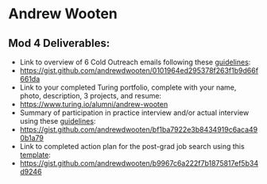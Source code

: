 # Andrew Wooten

## Mod 4 Deliverables:
* Link to overview of 6 Cold Outreach emails following these [guidelines](https://github.com/turingschool/career-development-curriculum/blob/master/module_four/cold_outreach_deliverable_guidelines.md):
 * https://gist.github.com/andrewdwooten/0101964ed295378f263f1b9d66f661da
* Link to your completed Turing portfolio, complete with your name, photo, description, 3 projects, and resume: 
 * https://www.turing.io/alumni/andrew-wooten
* Summary of participation in practice interview and/or actual interview using these [guidelines](https://github.com/turingschool/career-development-curriculum/blob/master/module_four/interview_practice_reflection_guidelines.md):
 * https://gist.github.com/andrewdwooten/bf1ba7922e3b8434919c6aca490b1a79
* Link to completed action plan for the post-grad job search using this [template](https://github.com/turingschool/career-development-curriculum/blob/master/module_four/post_grad_plan.md):
 * https://gist.github.com/andrewdwooten/b9967c6a222f7b1875817ef5b34d9246

